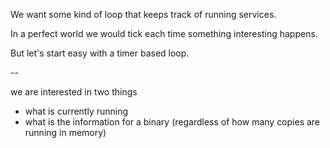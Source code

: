 ﻿We want some kind of loop that keeps track of running services.

In a perfect world we would tick each time something interesting happens.

But let's start easy with a timer based loop.



-- 

we are interested in two things

- what is currently running
- what is the information for a binary (regardless of how many copies are running in memory)